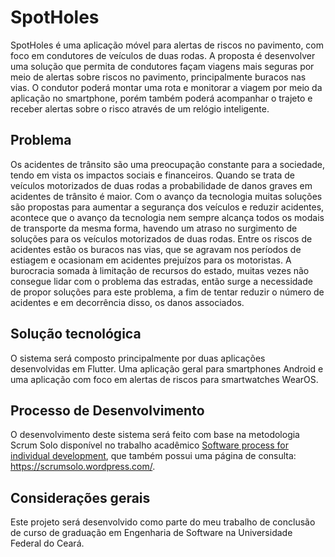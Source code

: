 # SpotHoles
SpotHoles é uma aplicação móvel para alertas de riscos no pavimento, com foco em condutores de veículos de duas rodas.
A proposta é desenvolver uma solução que permita de condutores façam viagens mais seguras por meio de alertas sobre riscos no pavimento, principalmente buracos nas vias.
O condutor poderá montar uma rota e monitorar a viagem por meio da aplicação no smartphone, porém também poderá acompanhar o trajeto e receber alertas sobre o risco através de um relógio inteligente.

## Problema
Os acidentes de trânsito são uma preocupação constante para a sociedade, tendo em vista os impactos sociais e financeiros. Quando se trata de veículos motorizados de duas rodas a probabilidade de danos graves em acidentes de trânsito é maior. Com o avanço da tecnologia muitas soluções são propostas para aumentar a segurança dos veículos e reduzir acidentes, acontece que o avanço da tecnologia nem sempre alcança todos os modais de transporte da mesma forma, havendo um atraso no surgimento de soluções para os veículos motorizados de duas rodas. Entre os riscos de acidentes estão os buracos nas vias, que se agravam nos períodos de estiagem e ocasionam em acidentes prejuízos para os motoristas. A burocracia somada à limitação de recursos do estado, muitas vezes não consegue lidar com o problema das estradas, então surge a necessidade de propor soluções para este problema, a fim de tentar reduzir o número de acidentes e em decorrência disso, os danos associados.

## Solução tecnológica
O sistema será composto principalmente por duas aplicações desenvolvidas em Flutter. Uma aplicação geral para smartphones Android e uma aplicação com foco em alertas de riscos para smartwatches WearOS.

## Processo de Desenvolvimento
O desenvolvimento deste sistema será feito com base na metodologia Scrum Solo disponível no trabalho acadêmico [Software process for individual development](https://ieeexplore.ieee.org/document/7521555), que também possui uma página de consulta:  https://scrumsolo.wordpress.com/.

## Considerações gerais
Este projeto será desenvolvido como parte do meu trabalho de conclusão de curso de graduação em Engenharia de Software na Universidade Federal do Ceará.
